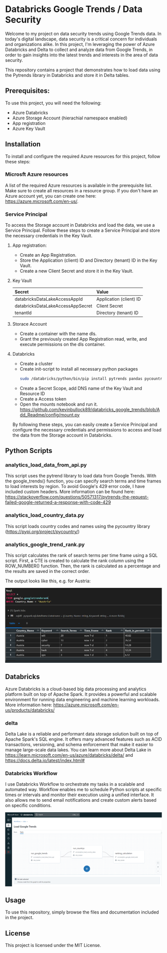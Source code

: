 # Databricks Google Trends / Data Security

Welcome to my project on data security trends using Google Trends data. In today's digital landscape, data security is a critical concern for individuals and organizations alike. In this project, I'm leveraging the power of Azure Databricks and Delta to collect and analyze data from Google Trends, in order to gain insights into the latest trends and interests in the area of data security.

This repository contains a project that demonstrates how to load data using the Pytrends library in Databricks and store it in Delta tables.

## Prerequisites:

To use this project, you will need the following:

- Azure Databricks
- Azure Storage Account (hierachial namespace enabled)
- App registration
- Azure Key Vault

## Installation

To install and configure the required Azure resources for this project, follow these steps:

### Microsft Azure resources

A list of the required Azure resources is available in the prerequisite list. Make sure to create all resources in a resource group. If you don't have an Azure account yet, you can create one here: https://azure.microsoft.com/en-us/.

### Service Principal 

To access the Storage account in Databricks and load the data, we use a Service Principal. Follow these steps to create a Service Principal and store the necessary credentials in the Key Vault.

1. App registration:
   - Create an App Registration.
   - Store the Application (client) ID and Directory (tenant) ID in the Key Vault.
   - Create a new Client Secret and store it in the Key Vault.
   
2. Key Vault

      | Secret                            	| Value                   	|
      |-----------------------------------	|-------------------------	|
      | databricksDataLakeAccessAppId     	| Application (client) ID 	|
      | databricksDataLakeAccessAppSecret 	| Client Secret           	|
      | tenantId                          	| Directory (tenant) ID   	|
   
3. Storace Account
   - Create a container with the name dls.
   - Grant the previously created App Registration read, write, and execute permissions on the dls container.

4. Databricks
   - Create a cluster
   - Create init-script to install all necessary python packages
       ```sh
      sudo /databricks/python/bin/pip install pytrends pandas pycountry
      ```
   - Create a Secret Scope, add DNS name of the Key Vault and Resource ID
   - Create a Access token
   - Open the mounts notebook and run it. https://github.com/kevinbullock89/databricks_google_trends/blob/Add_Readme/config/mount.py
   
   By following these steps, you can easily create a Service Principal and configure the necessary credentials and permissions to access and load the data from the        Storage account in Databricks.
  
   
## Python Scripts

### analytics_load_data_from_api.py

This script uses the pytrend library to load data from Google Trends. With the google_trends() function, you can specify search terms and time frames to load interests by region. To avoid Google's 429 error code, I have included custom headers. More information can be found here:  https://stackoverflow.com/questions/50571317/pytrends-the-request-failed-google-returned-a-response-with-code-429

### analytics_load_country_data.py

This script loads country codes and names using the pycountry library  (https://pypi.org/project/pycountry/)

### analytics_google_trend_rank.py

This script calculates the rank of search terms per time frame using a SQL script. First, a CTE is created to calculate the rank column using the ROW_NUMBER() function. Then, the rank is calculated as a percentage and the results are saved in the correct order.

The output looks like this, e.g. for Austria:

![image](https://github.com/kevinbullock89/databricks_google_trends/blob/main/Screenshots/Google_Rank.PNG)

## Databricks

Azure Databricks is a cloud-based big data processing and analytics platform built on top of Apache Spark. It provides a powerful and scalable environment for running data engineering and machine learning workloads. More information here: https://azure.microsoft.com/en-us/products/databricks/

### delta

Delta Lake is a reliable and performant data storage solution built on top of Apache Spark's SQL engine. It offers many advanced features such as ACID transactions, versioning, and schema enforcement that make it easier to manage large-scale data lakes. You can learn more about Delta Lake in https://learn.microsoft.com/en-us/azure/databricks/delta/ and https://docs.delta.io/latest/index.html#

### Databricks Workflow

I use Databricks Workflow to orchestrate my tasks in a scalable and automated way. Workflow enables me to schedule Python scripts at specific times or intervals and monitor their execution using a unified interface. It also allows me to send email notifications and create custom alerts based on specific conditions.

![image](https://github.com/kevinbullock89/databricks_google_trends/blob/main/Screenshots/Google_DAG.PNG)


## Usage

To use this repository, simply browse the files and documentation included in the project.

## License

This project is licensed under the MIT License.
   
